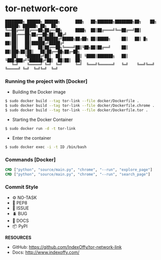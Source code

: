 # tor-network-core

```
████████╗ ██████╗ ██████╗       ███╗   ██╗███████╗████████╗██╗    ██╗ ██████╗ ██████╗ ██╗  ██╗
╚══██╔══╝██╔═══██╗██╔══██╗      ████╗  ██║██╔════╝╚══██╔══╝██║    ██║██╔═══██╗██╔══██╗██║ ██╔╝
   ██║   ██║   ██║██████╔╝█████╗██╔██╗ ██║█████╗     ██║   ██║ █╗ ██║██║   ██║██████╔╝█████╔╝ 
   ██║   ██║   ██║██╔══██╗╚════╝██║╚██╗██║██╔══╝     ██║   ██║███╗██║██║   ██║██╔══██╗██╔═██╗ 
   ██║   ╚██████╔╝██║  ██║      ██║ ╚████║███████╗   ██║   ╚███╔███╔╝╚██████╔╝██║  ██║██║  ██╗
   ╚═╝    ╚═════╝ ╚═╝  ╚═╝      ╚═╝  ╚═══╝╚══════╝   ╚═╝    ╚══╝╚══╝  ╚═════╝ ╚═╝  ╚═╝╚═╝  ╚═╝
 ```

### Running the project with [Docker]

 - Building the Docker image

```bash
$ sudo docker build --tag tor-link --file docker/Dockerfile .
$ sudo docker build --tag tor-link --file docker/Dockerfile.chrome .
$ sudo docker build --tag tor-link --file docker/Dockerfile.tor .
```

 - Starting the Docker Container

```bash
$ sudo docker run -d -t tor-link
```

 - Enter the container

```bash
$ sudo docker exec -i -t ID /bin/bash
```

### Commands [Docker]

```dockerfile
CMD ["python", "source/main.py", "chrome", "--run", "explore_page"]
CMD ["python", "source/main.py", "chrome", "--run", "search_page"]
```


### Commit Style
- ⚙️ NO-TASK
- 📝 PEP8
- 📌 ISSUE
- 🪲 BUG
- 📘 DOCS
- 📦 PyPI

**RESOURCES**
- GitHub: https://github.com/IndexOffy/tor-network-link
- Docs:   http://www.indexoffy.com/
